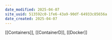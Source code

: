 ```yaml
---
date_modified: 2025-04-07
site_uuid: 513592c0-1fe6-43a9-90df-64933c85656a
date_created: 2025-04-07
---
```


[[Containers]], [[ContainerD]], [[Docker]]